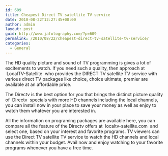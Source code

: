 ```yaml
---
id: 609
title: Cheapest Direct TV satellite TV service
date: 2010-08-22T12:27:45+00:00
author: admin
layout: post
guid: http://www.jafotography.com/?p=609
permalink: /2010/08/22/cheapest-direct-tv-satellite-tv-service/
categories:
  - General
---
```

The HD quality picture and sound of TV programming is gives a lot of excitements to watch. If you need such a quality, then approach at &nbsp;LocalTV-Satellite&nbsp; who provides the DIRECT TV satellite TV service with various direct TV packages like choice, choice ultimate, premier are available at an affordable price.

The Directv is the best option for you that brings the distinct picture quality of &nbsp;Directv&nbsp; specials with more HD channels including the local channels, you can install now in your place to save your money as well as enjoy to watch them whatever you are interested in.

All the information on programing packages are available here, you can compare all the feature of the Directv offers at &nbsp;localtv-satellite.com&nbsp; and select one, based on your interest and favorite programs. TV viewers can use the Direct TV satellite TV service to watch the HD channels and local channels within your budget. Avail now and enjoy watching to your favorite programs whenever you have a free time.